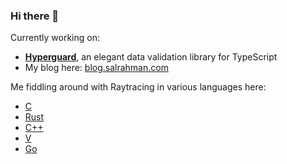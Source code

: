 ### Hi there 👋

Currently working on:

- **[Hyperguard](https://github.com/shovon/hyperguard)**, an elegant data validation library for TypeScript
- My blog here: [blog.salrahman.com](https://blog.salrahman.com)

Me fiddling around with Raytracing in various languages here:

- [C](https://github.com/shovon/raytracing-c)
- [Rust](https://github.com/shovon/raytracing-rust)
- [C++](https://github.com/shovon/raytracing-cpp)
- [V](https://github.com/shovon/raytracing-vlang)
- [Go](https://github.com/shovon/raytracing-golang)

<!--
**shovon/shovon** is a ✨ _special_ ✨ repository because its `README.md` (this file) appears on your GitHub profile.

Here are some ideas to get you started:

- 🔭 I’m currently working on ...
- 🌱 I’m currently learning ...
- 👯 I’m looking to collaborate on ...
- 🤔 I’m looking for help with ...
- 💬 Ask me about ...
- 📫 How to reach me: ...
- 😄 Pronouns: ...
- ⚡ Fun fact: ...
-->
